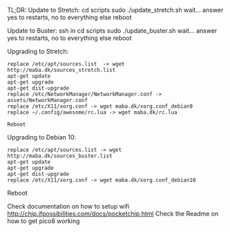 TL;DR:
Update to Stretch:
	cd scripts
	sudo ./update_stretch.sh
	wait...
	answer yes to restarts, no to everything else
	reboot

Update to Buster:
	ssh in
	cd scripts
        sudo ./update_buster.sh
        wait...
	answer yes to restarts, no to everything else
        reboot
		

Upgrading to Stretch:

    replace /etc/apt/sources.list  -> wget http://maba.dk/sources_stretch.list
    apt-get update
    apt-get upgrade
    apt-get dist-upgrade
    replace /etc/NetworkManager/NetworkManager.conf -> assets/NetworkManager.conf
    replace /etc/X11/xorg.conf -> wget maba.dk/xorg.conf_debian9
    replace ~/.config/awesome/rc.lua -> wget maba.dk/rc.lua

    Reboot


Upgrading to Debian 10:

    replace /etc/apt/sources.list -> wget http://maba.dk/sources_buster.list
    apt-get update
    apt-get upgrade
    apt-get dist-upgrade
    replace /etc/X11/xorg.conf -> wget maba.dk/xorg.conf_debian10

Reboot

Check documentation on how to setup wifi http://chip.jfpossibilities.com/docs/pocketchip.html
Check the Readme on how to get pico8 working

